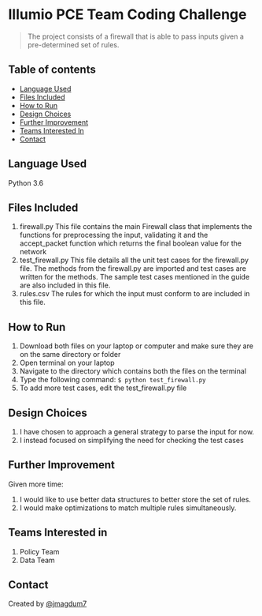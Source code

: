 # Illumio PCE Team Coding Challenge
> The project consists of a firewall that is able to pass inputs given a pre-determined set of rules.

## Table of contents
* [Language Used](#language-used)
* [Files Included](#files_included)
* [How to Run](#how_to_run)
* [Design Choices](#design-choices)
* [Further Improvement](#further-improvement)
* [Teams Interested In](#teams-interested-in)
* [Contact](#contact)

## Language Used

Python 3.6

## Files Included
1. firewall.py
  This file contains the main Firewall class that implements the functions for preprocessing the input, validating it and the accept_packet function which returns the final boolean value for the network
2. test_firewall.py
  This file details all the unit test cases for the firewall.py file. The methods from the firewall.py are imported and test cases are written for the methods. The sample test cases mentioned in the guide are also included in this file.
3. rules.csv
  The rules for which the input must conform to are included in this file.

## How to Run
1. Download both files on your laptop or computer and make sure they are on the same directory or folder
2. Open terminal on your laptop
3. Navigate to the directory which contains both the files on the terminal
4. Type the following command:
`$ python test_firewall.py`
5. To add more test cases, edit the test_firewall.py file

## Design Choices
1. I have chosen to approach a general strategy to parse the input for now.
2. I instead focused on simplifying the need for checking the test cases

## Further Improvement
Given more time:
1. I would like to use better data structures to better store the set of rules.
2. I would make optimizations to match multiple rules simultaneously.

## Teams Interested in
1. Policy Team
2. Data Team

## Contact
Created by [@jmagdum7](https://www.linkedin.com/in/junaidmagdum/)
